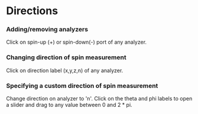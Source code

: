 # Directions

### Adding/removing analyzers
Click on spin-up (+) or spin-down(-) port of any analyzer.

### Changing direction of spin measurement
Click on direction label (x,y,z,n) of any analyzer.

### Specifying a custom direction of spin measurement
Change direction on analyzer to 'n'. Click on the theta and phi labels to open a slider and drag to any value between 0 and 2 * pi.
